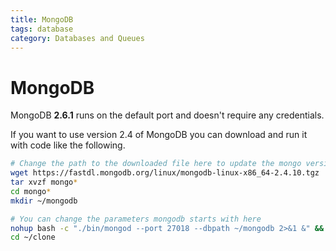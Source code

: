 ```yaml
---
title: MongoDB
tags: database
category: Databases and Queues
---
```


# MongoDB

MongoDB **2.6.1** runs on the default port and doesn't require any credentials.

If you want to use version 2.4 of MongoDB you can download and run it with code like the following.

~~~bash
# Change the path to the downloaded file here to update the mongo version
wget https://fastdl.mongodb.org/linux/mongodb-linux-x86_64-2.4.10.tgz
tar xvzf mongo*
cd mongo*
mkdir ~/mongodb

# You can change the parameters mongodb starts with here
nohup bash -c "./bin/mongod --port 27018 --dbpath ~/mongodb 2>&1 &" && sleep 6; cat nohup.out
cd ~/clone
~~~
